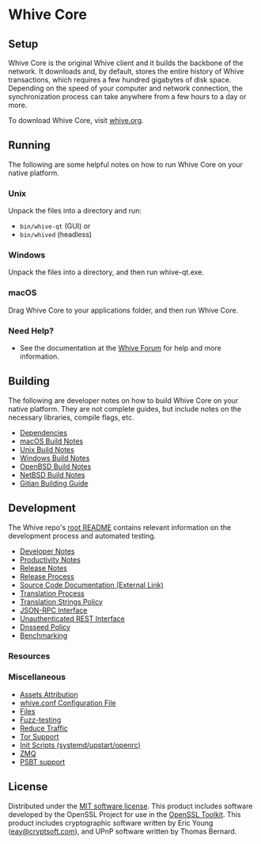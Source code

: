 Whive Core
=============

Setup
---------------------
Whive Core is the original Whive client and it builds the backbone of the network. It downloads and, by default, stores the entire history of Whive transactions, which requires a few hundred gigabytes of disk space. Depending on the speed of your computer and network connection, the synchronization process can take anywhere from a few hours to a day or more.

To download Whive Core, visit [whive.org](https://whive.io/).

Running
---------------------
The following are some helpful notes on how to run Whive Core on your native platform.

### Unix

Unpack the files into a directory and run:

- `bin/whive-qt` (GUI) or
- `bin/whived` (headless)

### Windows

Unpack the files into a directory, and then run whive-qt.exe.

### macOS

Drag Whive Core to your applications folder, and then run Whive Core.

### Need Help?

* See the documentation at the [Whive Forum](https://forum.whive.org)
for help and more information.

Building
---------------------
The following are developer notes on how to build Whive Core on your native platform. They are not complete guides, but include notes on the necessary libraries, compile flags, etc.

- [Dependencies](dependencies.md)
- [macOS Build Notes](build-osx.md)
- [Unix Build Notes](build-unix.md)
- [Windows Build Notes](build-windows.md)
- [OpenBSD Build Notes](build-openbsd.md)
- [NetBSD Build Notes](build-netbsd.md)
- [Gitian Building Guide](gitian-building.md)

Development
---------------------
The Whive repo's [root README](/README.md) contains relevant information on the development process and automated testing.

- [Developer Notes](developer-notes.md)
- [Productivity Notes](productivity.md)
- [Release Notes](release-notes.md)
- [Release Process](release-process.md)
- [Source Code Documentation (External Link)](https://dev.visucore.com/bitcoin/doxygen/)
- [Translation Process](translation_process.md)
- [Translation Strings Policy](translation_strings_policy.md)
- [JSON-RPC Interface](JSON-RPC-interface.md)
- [Unauthenticated REST Interface](REST-interface.md)
- [Dnsseed Policy](dnsseed-policy.md)
- [Benchmarking](benchmarking.md)

### Resources

### Miscellaneous
- [Assets Attribution](assets-attribution.md)
- [whive.conf Configuration File](whive-conf.md)
- [Files](files.md)
- [Fuzz-testing](fuzzing.md)
- [Reduce Traffic](reduce-traffic.md)
- [Tor Support](tor.md)
- [Init Scripts (systemd/upstart/openrc)](init.md)
- [ZMQ](zmq.md)
- [PSBT support](psbt.md)

License
---------------------
Distributed under the [MIT software license](/COPYING).
This product includes software developed by the OpenSSL Project for use in the [OpenSSL Toolkit](https://www.openssl.org/). This product includes
cryptographic software written by Eric Young ([eay@cryptsoft.com](mailto:eay@cryptsoft.com)), and UPnP software written by Thomas Bernard.
